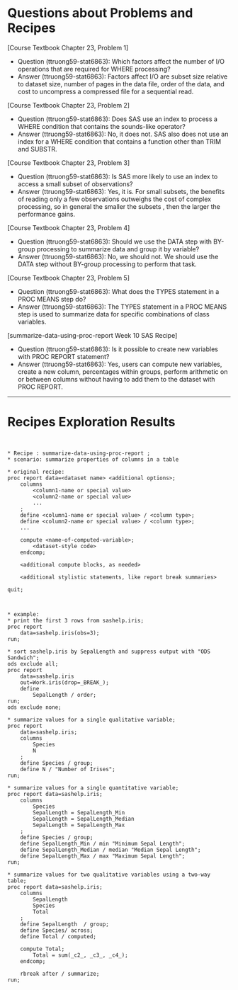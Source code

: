 
# Questions about Problems and Recipes



[Course Textbook Chapter 23, Problem 1]
- Question (ttruong59-stat6863): Which factors affect the number of I/O operations that are required  for WHERE processing?
- Answer (ttruong59-stat6863): Factors affect I/O are subset size relative to dataset size, number of pages in the data file, order of the data, and cost to uncompress a compressed file for a sequential read.



[Course Textbook Chapter 23, Problem 2]
- Question (ttruong59-stat6863): Does SAS use an index to process a WHERE condition that contains the sounds-like operator?
- Answer (ttruong59-stat6863): No, it does not. SAS also does not use an index for a WHERE condition that contains a function other than TRIM and SUBSTR.



[Course Textbook Chapter 23, Problem 3]
- Question (ttruong59-stat6863): Is SAS more likely to use an index to access a small subset of observations?
- Answer (ttruong59-stat6863): Yes, it is. For small subsets, the benefits of reading only a few observations outweighs the cost of complex processing, so in general the smaller the subsets  , then the larger the performance gains.



[Course Textbook Chapter 23, Problem 4]
- Question (ttruong59-stat6863): Should we use the DATA step with BY-group processing to summarize data and group it by variable?
- Answer (ttruong59-stat6863): No, we should not. We should use the DATA step without BY-group processing to perform that task.



[Course Textbook Chapter 23, Problem 5]
- Question (ttruong59-stat6863): What does the TYPES statement in a PROC MEANS step do?
- Answer (ttruong59-stat6863): The TYPES statement in a PROC MEANS step is used to summarize data for specific combinations of class variables.



[summarize-data-using-proc-report Week 10 SAS Recipe]
- Question (ttruong59-stat6863): Is it possible to create new variables with PROC REPORT statement? 
- Answer (ttruong59-stat6863): Yes, users can compute new variables, create a new column, percentages within groups, perform arithmetic on or between columns without having to add them to the dataset with PROC REPORT. 



***



# Recipes Exploration Results



```


* Recipe : summarize-data-using-proc-report ;
* scenario: summarize properties of columns in a table

* original recipe:
proc report data=<dataset name> <additional options>;
    columns
        <column1-name or special value>
        <column2-name or special value>
        ...
    ;
    define <column1-name or special value> / <column type>;
    define <column2-name or special value> / <column type>;
    ...

    compute <name-of-computed-variable>;
        <dataset-style code>
    endcomp;

    <additional compute blocks, as needed>

    <additional stylistic statements, like report break summaries>

quit;



* example:
* print the first 3 rows from sashelp.iris;
proc report 
    data=sashelp.iris(obs=3);
run;

* sort sashelp.iris by SepalLength and suppress output with "ODS Sandwich";
ods exclude all;
proc report 
    data=sashelp.iris 
    out=Work.iris(drop=_BREAK_);
    define
        SepalLength / order;
run;
ods exclude none;

* summarize values for a single qualitative variable;
proc report 
    data=sashelp.iris;
    columns
        Species
        N
    ;
    define Species / group;
    define N / "Number of Irises";
run;

* summarize values for a single quantitative variable;
proc report data=sashelp.iris;
    columns
        Species
        SepalLength = SepalLength_Min
        SepalLength = SepalLength_Median
        SepalLength = SepalLength_Max
    ;
    define Species / group;
    define SepalLength_Min / min "Minimum Sepal Length";
    define SepalLength_Median / median "Median Sepal Length";
    define SepalLength_Max / max "Maximum Sepal Length";
run;

* summarize values for two qualitative variables using a two-way table;
proc report data=sashelp.iris;
    columns
        SepalLength
        Species
        Total
    ;
    define SepalLength  / group;
    define Species/ across;
    define Total / computed;

    compute Total;
        Total = sum(_c2_, _c3_, _c4_);
    endcomp;
        
    rbreak after / summarize;
run;



```
